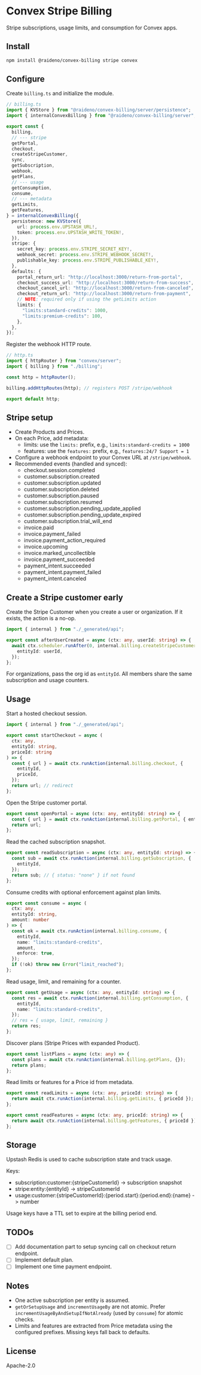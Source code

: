 # Convex Stripe Billing

Stripe subscriptions, usage limits, and consumption for Convex apps.

## Install

```bash
npm install @raideno/convex-billing stripe convex
```

## Configure

Create `billing.ts` and initialize the module.

```ts
// billing.ts
import { KVStore } from "@raideno/convex-billing/server/persistence";
import { internalConvexBilling } from "@raideno/convex-billing/server";

export const {
  billing,
  // --- stripe
  getPortal,
  checkout,
  createStripeCustomer,
  sync,
  getSubscription,
  webhook,
  getPlans,
  // --- usage
  getConsumption,
  consume,
  // --- metadata
  getLimits,
  getFeatures,
} = internalConvexBilling({
  persistence: new KVStore({
    url: process.env.UPSTASH_URL!,
    token: process.env.UPSTASH_WRITE_TOKEN!,
  }),
  stripe: {
    secret_key: process.env.STRIPE_SECRET_KEY!,
    webhook_secret: process.env.STRIPE_WEBHOOK_SECRET!,
    publishable_key: process.env.STRIPE_PUBLISHABLE_KEY!,
  },
  defaults: {
    portal_return_url: "http://localhost:3000/return-from-portal",
    checkout_success_url: "http://localhost:3000/return-from-success",
    checkout_cancel_url: "http://localhost:3000/return-from-canceled",
    checkout_return_url: "http://localhost:3000/return-from-payment",
    // NOTE: required only if using the getLimits action
    limits: {
      "limits:standard-credits": 1000,
      "limits:premium-credits": 100,
    },
  },
});
```

Register the webhook HTTP route.

```ts
// http.ts
import { httpRouter } from "convex/server";
import { billing } from "./billing";

const http = httpRouter();

billing.addHttpRoutes(http); // registers POST /stripe/webhook

export default http;
```

## Stripe setup

- Create Products and Prices.
- On each Price, add metadata:
  - limits: use the `limits:` prefix, e.g., `limits:standard-credits = 1000`
  - features: use the `features:` prefix, e.g., `features:24/7 Support = 1`
- Configure a webhook endpoint to your Convex URL at `/stripe/webhook`.
- Recommended events (handled and synced):
  - checkout.session.completed
  - customer.subscription.created
  - customer.subscription.updated
  - customer.subscription.deleted
  - customer.subscription.paused
  - customer.subscription.resumed
  - customer.subscription.pending_update_applied
  - customer.subscription.pending_update_expired
  - customer.subscription.trial_will_end
  - invoice.paid
  - invoice.payment_failed
  - invoice.payment_action_required
  - invoice.upcoming
  - invoice.marked_uncollectible
  - invoice.payment_succeeded
  - payment_intent.succeeded
  - payment_intent.payment_failed
  - payment_intent.canceled

## Create a Stripe customer early

Create the Stripe Customer when you create a user or organization. If it exists,
the action is a no-op.

```ts
import { internal } from "./_generated/api";

export const afterUserCreated = async (ctx: any, userId: string) => {
  await ctx.scheduler.runAfter(0, internal.billing.createStripeCustomer, {
    entityId: userId,
  });
};
```

For organizations, pass the org id as `entityId`. All members share the same
subscription and usage counters.

## Usage

Start a hosted checkout session.

```ts
import { internal } from "./_generated/api";

export const startCheckout = async (
  ctx: any,
  entityId: string,
  priceId: string
) => {
  const { url } = await ctx.runAction(internal.billing.checkout, {
    entityId,
    priceId,
  });
  return url; // redirect
};
```

Open the Stripe customer portal.

```ts
export const openPortal = async (ctx: any, entityId: string) => {
  const { url } = await ctx.runAction(internal.billing.getPortal, { entityId });
  return url;
};
```

Read the cached subscription snapshot.

```ts
export const readSubscription = async (ctx: any, entityId: string) => {
  const sub = await ctx.runAction(internal.billing.getSubscription, {
    entityId,
  });
  return sub; // { status: "none" } if not found
};
```

Consume credits with optional enforcement against plan limits.

```ts
export const consume = async (
  ctx: any,
  entityId: string,
  amount: number
) => {
  const ok = await ctx.runAction(internal.billing.consume, {
    entityId,
    name: "limits:standard-credits",
    amount,
    enforce: true,
  });
  if (!ok) throw new Error("limit_reached");
};
```

Read usage, limit, and remaining for a counter.

```ts
export const getUsage = async (ctx: any, entityId: string) => {
  const res = await ctx.runAction(internal.billing.getConsumption, {
    entityId,
    name: "limits:standard-credits",
  });
  // res = { usage, limit, remaining }
  return res;
};
```

Discover plans (Stripe Prices with expanded Product).

```ts
export const listPlans = async (ctx: any) => {
  const plans = await ctx.runAction(internal.billing.getPlans, {});
  return plans;
};
```

Read limits or features for a Price id from metadata.

```ts
export const readLimits = async (ctx: any, priceId: string) => {
  return await ctx.runAction(internal.billing.getLimits, { priceId });
};

export const readFeatures = async (ctx: any, priceId: string) => {
  return await ctx.runAction(internal.billing.getFeatures, { priceId });
};
```

## Storage

Upstash Redis is used to cache subscription state and track usage.

Keys:
- subscription:customer:{stripeCustomerId} -> subscription snapshot
- stripe:entity:{entityId} -> stripeCustomerId
- usage:customer:{stripeCustomerId}:{period.start}:{period.end}:{name} -> number

Usage keys have a TTL set to expire at the billing period end.

## TODOs

- [ ] Add documentation part to setup syncing call on checkout return endpoint.
- [ ] Implement default plan.
- [ ] Implement one time payment endpoint.

## Notes

- One active subscription per entity is assumed.
- `getOrSetupUsage` and `incrementUsageBy` are not atomic. Prefer
  `incrementUsageByAndSetupIfNotAlready` (used by `consume`) for atomic checks.
- Limits and features are extracted from Price metadata using the configured
  prefixes. Missing keys fall back to defaults.

## License

Apache-2.0